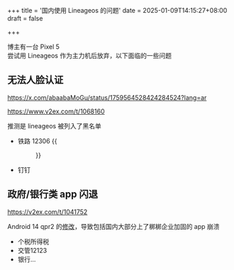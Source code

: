 +++
title = '国内使用 Lineageos 的问题'
date = 2025-01-09T14:15:27+08:00
draft = false

+++

博主有一台 Pixel 5  
尝试用 Lineageos 作为主力机后放弃，以下面临的一些问题

## 无法人脸认证

https://x.com/abaabaMoGu/status/1759564528424284524?lang=ar

https://www.v2ex.com/t/1068160

推测是 lineageos 被列入了黑名单

- 铁路 12306 
  {{<figure src="assets/12306.webp" width="50%">}}
  
- 钉钉

## 政府/银行类 app 闪退

https://v2ex.com/t/1041752

Android 14 qpr2 的[修改](https://github.com/crdroidandroid/android_art/commit/f6d02cf544f1bdb8cb0ae90603fbcc2b9f5b3c47)，导致包括国内大部分上了梆梆企业加固的 app 崩溃

- 个税所得税
- 交管12123
- 银行...
